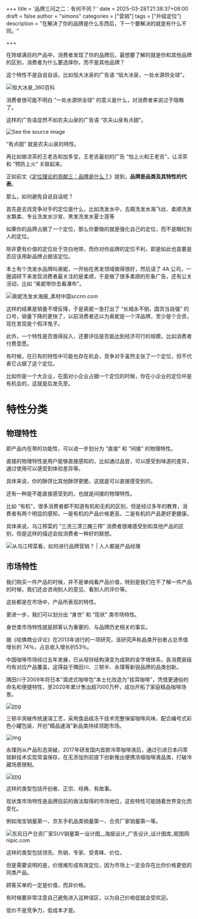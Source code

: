 +++
title = '品牌三问之二：有何不同？'
date = 2025-03-28T21:38:37+08:00
draft = false
author = "simons"
categories = ["营销"]
tags = ["升级定位"]
description = "在解决了你的品牌是什么东西后，下一个要解决的就是有什么不同。"

+++

在玲琅满目的产品中，消费者发现了你的品牌后，最想要了解的就是你和其他品牌的区别，消费者为什么要选择你，而不是其他品牌？

这个特性不是自说自话，比如恒大冰泉的广告语 “恒大冰泉，一处水源供全球”。

![恒大冰泉_360百科](https://p1.ssl.qhmsg.com/dr/270_500_/t014f525c0dd0175999.jpg)

消费者很可能不明白 “一处水源供全球” 的意义是什么，对消费者来说过于隐晦了。

这样的广告语显然不如农夫山泉的广告语 “农夫山泉有点甜”。

![See the source image](https://file.adquan.com/pic/16481021745a3ea14914948465.jpg)

“有点甜” 就是农夫山泉的特性。

再比如做凉茶的王老吉和加多宝，王老吉最初的广告 “怕上火和王老吉”，让凉茶和 “预防上火” 关联起来。

正如前文《[定位理论的贡献三：品牌是什么？](https://mp.weixin.qq.com/s/uVQOkytSLMLiCouF3o64iA)》提到，**品牌是品类及其特性的代表**。

那么，如何避免自说自话呢？

首先是去找竞争对手的定位是什么，比如洗发水中，去屑洗发水海飞丝、柔顺洗发水飘柔、专业洗发水沙宣、黑发洗发水夏士莲等

如果你的品牌占据了一个定位，那么你要做的就是强化自己的定位，而不是眼红别人的定位。

除非更有价值的定位处于空白地带，而你对你品牌的定位不利，即是如此也首要是否应该用新品牌占据该定位。

本土有个洗发水品牌叫奥妮，一开始在黑发领域做得很好，然后请了 4A 公司，一圈调研下来发现消费者最关注的是柔顺，于是做了很多柔顺的形象广告，还有公关活动，比如 “奥妮带你去看瀑布”。

![奥妮洗发水海报_素材中国sccnn.com](https://ts1.tc.mm.bing.net/th/id/R-C.9c84b42266a1075454c92c65e9eb9d58?rik=OTbN0%2bjSl7coWQ&riu=http%3a%2f%2fimg.sccnn.com%2fbimg%2f337%2f23242.jpg&ehk=V5c66itbaXB1dyq2j1ANK0kEzYVE1NZcVGnjxx9sMQ0%3d&risl=&pid=ImgRaw&r=0&sres=1&sresct=1)

这样的结果是销量不增反降，于是奥妮一急打出了 “长城永不倒，国货当自强” 的口号，销量下降的更快了，以前消费者还以为奥妮是一个洋品牌，至少是个合资，现在发现是个假洋鬼子。

此外，一个特性是否值得投入，还要评估是否能达到经济可行的规模，比如消费者付费意愿。

有时候，在已有的特性中可能也存在机会，竞争对手虽然主张了一个定位，但不代表它占据了这个定位。

比如你是一个大企业，在面对小企业占据一个定位的时候，你在小企业的定位中是有机会的，这就是后发先至。

# 特性分类

## 物理特性

即产品内在带的功能性，可以进一步划分为 “直接” 和 “间接” 的物理特性。

直接的物理特性是用户能够直接感知的，比如通过品尝，可以感受到味道的差异，通过使用可以感受到体验差异等。

具体来说，你的酥饼比其他酥饼更脆，这就是可以直接感受到的。

还有一种是不能直接感受到的，也就是间接的物理特性。

比如 “有机”，很多消费者都不知道有机和无机的区别，但是经过多年的教育，消费者有两个明显的感知，一是有机的产品价格更高，二是有机的产品更好更健康。

具体来说，乌江榨菜的 “三洗三清三腌三榨” 消费者很难感受到和其他产品的区别，但是这样的描述会给消费者一种好的联想。

![从乌江榨菜看，如何进行品牌营销？ | 人人都是产品经理](https://ts1.tc.mm.bing.net/th/id/R-C.07c1b7927a0d8ad87b75ad419069e754?rik=OaSZfiXz10WrLw&riu=http%3a%2f%2fimage.woshipm.com%2fwp-files%2f2018%2f09%2f7EOBvMjfkpdnkNuZSUvg.jpg&ehk=4PS0gzrg0a0zrwaBn0iHv2dwvsULTGMTqgleFb%2f8Ygs%3d&risl=&pid=ImgRaw&r=0&sres=1&sresct=1)



## 市场特性

我们购买一件产品的时候，并不是单纯看产品价值，特别是我们在不了解一件产品的时候，我们还会咨询别人的意见、看别人的评价等。

这些都是在市场中，产品所表现的特性。

更进一步，我们可以划分出 “身世” 和 “现状” 类市场特性。

身世类市场特性就是顾客认为重要的、与品牌历史相关的事实。

据《哈佛商业评论》在2013年进行的一项研究，该研究声称品类开创者占总市值增长的 74％，占总收入增长的53％。

中国咖啡市场经过五年发展，已从哑铃结构演变为成熟的金字塔体系，各消费层级均有对应产品覆盖，这得益于隅田川、三顿半、永璞等新锐品牌的品类创新。

隅田川于2009年将日本"滴滤式咖啡包"本土化改造为"挂耳咖啡"，凭借更通俗的命名和便捷特性，至2020年累计售出超7000万杯，成功开拓了家庭精品咖啡场景。

[![img](https://file.digitaling.com/eImg/uimages/20220328/remote_164843230654707.png)](https://mp.weixin.qq.com/s?__biz=MjM5MzI0MjU4Mg==&mid=2650072228&idx=1&sn=0af9f6f24d6bc76622f47efde6537b49&scene=21#wechat_redirect)

三顿半突破传统速溶工艺，采用食品级冻干技术完整保留咖啡风味，配合编号式彩色小罐包装，开创"精品速溶"新品类持续领跑市场。

![img](https://file.digitaling.com/eImg/uimages/20220328/remote_164843230649810.png)

永璞则从产品形态突破，2017年研发国内首款冷萃咖啡液后，通过引进日本闪萃锁鲜技术实现常温保存，在无添加剂前提下创新推出便携浓缩咖啡液品类，打破冷藏场景限制。

[![img](https://file.digitaling.com/eImg/uimages/20220328/remote_164843230728151.png)](https://mp.weixin.qq.com/s?__biz=MjM5MzI0MjU4Mg==&mid=2650077836&idx=1&sn=4503eef8a295be60abab7d04d4ebaba8&scene=21#wechat_redirect)

这样的类型包括开创者、正宗、经典、有故事。

现状类市场特性是品牌目前的做法取得的市场地位，这些特性可能随着世界变化而变化。

例如淘宝销量第一、京东手机品类销量第一、合资厂家销量第一等。

![东风日产合资厂家SUV销量第一设计图__海报设计_广告设计_设计图库_昵图网nipic.com](https://tse4-mm.cn.bing.net/th/id/OIP-C.38kZZXtybhNhrmILeSbAQQHaDe?rs=1&pid=ImgDetMain)

这样的类型包括领先、热销、专家、受青睐、价位。

但是需要说明的是，价很难形成有效定位，因为市场上一定会存在比你价格更低的同类产品。

顾客买单的一定是价值，而非价格。

有时候要非常注意自己避免进入这种误区，以为自己价格低就会受欢迎。

低价不是竞争力，低成本才是。



